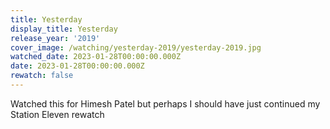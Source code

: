 ```yaml
---
title: Yesterday
display_title: Yesterday
release_year: '2019'
cover_image: /watching/yesterday-2019/yesterday-2019.jpg
watched_date: 2023-01-28T00:00:00.000Z
date: 2023-01-28T00:00:00.000Z
rewatch: false
---
```

Watched this for Himesh Patel but perhaps I should have just continued my Station Eleven rewatch
